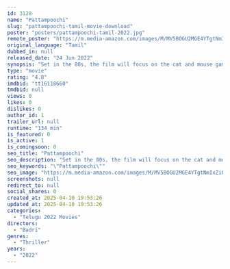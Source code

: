```yaml
---
id: 3128
name: "Pattampoochi"
slug: "pattampoochi-tamil-movie-download"
poster: "posters/pattampoochi-tamil-2022.jpg"
remote_poster: "https://m.media-amazon.com/images/M/MV5BOGU2MGE4YTgtNmIxZi00N2M4LTkwNTYtY2QyNjkxYjlhMDNhXkEyXkFqcGdeQXVyMTEzNzg0Mjkx._V1_SX300.jpg"
original_language: "Tamil"
dubbed_in: null
released_date: "24 Jun 2022"
synopsis: "Set in the 80s, the film will focus on the cat and mouse game between a serial killer and an honest police officer."
type: "movie"
rating: "4.8"
imdbid: "tt16118660"
tmdbid: null
views: 0
likes: 0
dislikes: 0
author_id: 1
trailer_url: null
runtime: "134 min"
is_featured: 0
is_active: 1
is_comingsoon: 0
seo_title: "Pattampoochi"
seo_description: "Set in the 80s, the film will focus on the cat and mouse game between a serial killer and an honest police officer."
seo_keywords: "\"Pattampoochi\""
seo_image: "https://m.media-amazon.com/images/M/MV5BOGU2MGE4YTgtNmIxZi00N2M4LTkwNTYtY2QyNjkxYjlhMDNhXkEyXkFqcGdeQXVyMTEzNzg0Mjkx._V1_SX300.jpg"
screenshots: null
redirect_to: null
social_shares: 0
created_at: 2025-04-10 19:53:26
updated_at: 2025-04-10 19:53:26
categories:
  - "Telugu 2022 Movies"
directors:
  - "Badri"
genres:
  - "Thriller"
years:
  - "2022"
---
```

